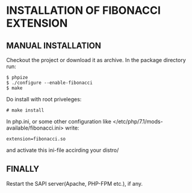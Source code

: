 INSTALLATION OF FIBONACCI EXTENSION
==================================

MANUAL INSTALLATION
-------------------

Checkout the project or download it as archive. In the package directory run: 

    $ phpize 
    $ ./configure --enable-fibonacci
    $ make 

Do install with root priveleges:

    # make install

In php.ini, or some other configuration like
</etc/php/7.1/mods-available/fibonacci.ini> write:

    extension=fibonacci.so

and activate this ini-file accirding your distro/

FINALLY
------

Restart the SAPI server(Apache, PHP-FPM etc.), if any.
